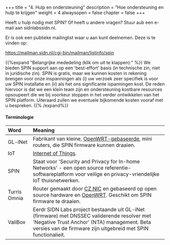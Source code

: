 +++
title = "4. Hulp en ondersteuning"
description = "Hoe ondersteuning en hulp te krijgen"
weight = 4
alwaysopen = false
chapter = false
+++

Heeft u hulp nodig met SPIN? Of heeft u andere vragen? Stuur aub een e-mail aan sidnlabs<i class="fa fa-at"></i>sidn.nl.

Er is ook een publieke mailinglist waar u aan kunt deelnemen. Deze is te vinden op:

<i class="fa fa-envelope-open"></i> https://mailman.sidn.nl/cgi-bin/mailman/listinfo/spin

{{%expand "Belangrijke mededeling (klik om uit te klappen):" %}}
We bieden SPIN support aan op een 'best-effort' basis (in technische zin, niet in juridische zin). SPIN is gratis, maar we kunnen kosten in rekening brengen voor onze inspanningen als (i) uw verzoek zeer specifiek is voor uw SPIN installatie en (ii) als het ons significante ispanningen kost. De reden hiervoor is dat we een klein team zijn en ondersteuning kostbare resources opsoupeert die we bij voorkeur stoppen in het verder ontwikkelen van het SPIN platform. Uiteraard zullen we eventuele bijkomende kosten vooraf met u bespreken.
{{% /expand%}}

#### Terminologie

| Word | Meaning |
| :----| :-------|
| GL-iNet | Fabrikant van kleine, [OpenWRT-gebaseerde](https://wiki.openwrt.org/toh/gl-inet/gl-inet_64xx), mini routers, die SPIN firmware kunnen draaien.
| IoT | [Internet of Things](https://en.wikipedia.org/wiki/Internet_of_things). 
| SPIN | Staat voor 'Security and Privacy for In-home Networks' - een open source referentie-softwareplatform voor veilige en privacy-vriendelijke IoT thuisnetwerken.
| Turris Omnia | Router gemaakt door [CZ.NIC](https://omnia.turris.cz/en/) en gebaseerd op  open source hardware en [OpenWRT](https://wiki.openwrt.org/toh/hwdata/turris/turris_turris_omnia). Geschikt om SPIN firmware te draaien.
| ValiBox | Eerdr SIDN Labs project bestaande uit GL-iNet (firmware) met DNSSEC validerende resolver met 'Negative Trust Anchor' (NTA) management. Beta versies van de firmware zijn uitgebreid met SPIN functionalieit.

